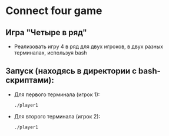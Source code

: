 # Connect four game

## Игра "Четыре в ряд"
- Реализовать игру 4 в ряд для двух игроков, в двух разных терминалах, используя bash

## Запуск (находясь в директории с bash-скриптами):
- Для первого терминала (игрок 1):
    ```bash
    ./player1
    ```
- Для второго терминала (игрок 2):
    ```bash
    ./player1
    ```